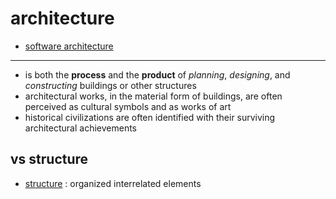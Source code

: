 # architecture

- [software architecture](software-architecture)

---

- is both the **process** and the **product** of _planning_, _designing_, and _constructing_ buildings or other structures
- architectural works, in the material form of buildings, are often perceived as cultural symbols and as works of art
- historical civilizations are often identified with their surviving architectural achievements

## vs structure

- [structure](structure) : organized interrelated elements
